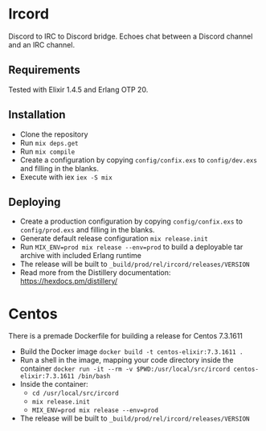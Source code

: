 # Ircord

Discord to IRC to Discord bridge. Echoes chat between a Discord channel and an
IRC channel.

## Requirements

Tested with Elixir 1.4.5 and Erlang OTP 20.

## Installation

- Clone the repository
- Run `mix deps.get`
- Run `mix compile`
- Create a configuration by copying `config/confix.exs` to
  `config/dev.exs` and filling in the blanks.
- Execute with iex `iex -S mix`

## Deploying

- Create a production configuration by copying `config/confix.exs` to
  `config/prod.exs` and filling in the blanks.
- Generate default release configuration `mix release.init`
- Run `MIX_ENV=prod mix release --env=prod` to build a deployable tar archive
  with included Erlang runtime
- The release will be built to `_build/prod/rel/ircord/releases/VERSION`
- Read more from the Distillery documentation: https://hexdocs.pm/distillery/


# Centos

There is a premade Dockerfile for building a release for Centos 7.3.1611

- Build the Docker image `docker build -t centos-elixir:7.3.1611 .`
- Run a shell in the image, mapping your code directory inside the container 
  `docker run -it --rm -v $PWD:/usr/local/src/ircord centos-elixir:7.3.1611 /bin/bash`
- Inside the container:
  - `cd /usr/local/src/ircord`
  - `mix release.init`
  - `MIX_ENV=prod mix release --env=prod`
- The release will be built to `_build/prod/rel/ircord/releases/VERSION`

